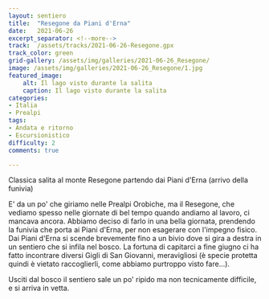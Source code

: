 ```yaml
---
layout: sentiero
title:  "Resegone da Piani d'Erna"
date:   2021-06-26 
excerpt_separator: <!--more-->
track:  /assets/tracks/2021-06-26-Resegone.gpx
track_color: green
grid-gallery: /assets/img/galleries/2021-06-26_Resegone/
image: /assets/img/galleries/2021-06-26_Resegone/1.jpg
featured_image:
    alt: Il lago visto durante la salita
    caption: Il lago visto durante la salita
categories:
- Italia
- Prealpi
tags:
- Andata e ritorno
- Escursionistico
difficulty: 2
comments: true

---
```


Classica salita al monte Resegone partendo dai Piani d'Erna (arrivo della funivia)

<!--more-->

E' da un po' che giriamo nelle Prealpi Orobiche, ma il Resegone, che vediamo spesso nelle giornate di bel tempo quando andiamo al lavoro, ci mancava ancora. Abbiamo deciso di farlo in una bella giornata, prendendo la funivia che porta ai Piani d'Erna, per non esagerare con l'impegno fisico. Dai Piani d'Erna si scende brevemente fino a un bivio dove si gira a destra in un sentiero che si infila nel bosco. La fortuna di capitarci a fine giugno ci ha fatto incontrare diversi Gigli di San Giovanni, meravigliosi (è specie protetta quindi è vietato raccoglierli, come abbiamo purtroppo visto fare...).

Usciti dal bosco il sentiero sale un po' ripido ma non tecnicamente difficile, e si arriva in vetta.

